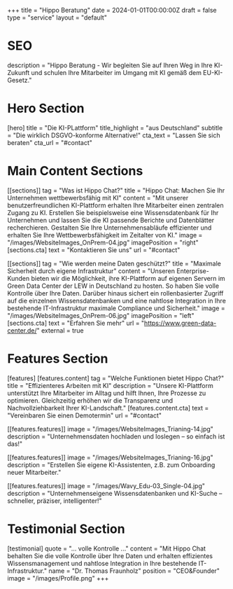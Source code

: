 +++
title = "Hippo Beratung"
date = 2024-01-01T00:00:00Z
draft = false
type = "service"
layout = "default"

# SEO
description = "Hippo Beratung - Wir begleiten Sie auf Ihren Weg in Ihre KI-Zukunft und schulen Ihre Mitarbeiter im Umgang mit KI gemäß dem EU-KI-Gesetz."

# Hero Section
[hero]
title = "Die KI-PLattform"
title_highlight = "aus Deutschland"
subtitle = "Die wirklich DSGVO-konforme Alternative!"
cta_text = "Lassen Sie sich beraten"
cta_url = "#contact"

# Main Content Sections
[[sections]]
tag = "Was ist Hippo Chat?"
title = "Hippo Chat: Machen Sie Ihr Unternehmen wettbewerbsfähig mit KI"
content = "Mit unserer benutzerfreundlichen KI-Plattform erhalten Ihre Mitarbeiter einen zentralen Zugang zu KI. Erstellen Sie beispielsweise eine Wissensdatenbank für Ihr Unternehmen und lassen Sie die KI passende Berichte und Datenblätter recherchieren. Gestalten Sie Ihre Unternehmensabläufe effizienter und erhalten Sie Ihre Wettbewerbsfähigkeit im Zeitalter von KI."
image = "/images/WebsiteImages_OnPrem-04.jpg"
imagePosition = "right"
[sections.cta]
text = "Kontaktieren Sie uns"
url = "#contact"

[[sections]]
tag = "Wie werden meine Daten geschützt?"
title = "Maximale Sicherheit durch eigene Infrastruktur"
content = "Unseren Enterprise-Kunden bieten wir die Möglichkeit, ihre KI-Plattform auf eigenen Servern im Green Data Center der LEW in Deutschland zu hosten. So haben Sie volle Kontrolle über Ihre Daten. Darüber hinaus sichert ein rollenbasierter Zugriff auf die einzelnen Wissensdatenbanken und eine nahtlose Integration in Ihre bestehende IT-Infrastruktur maximale Compliance und Sicherheit."
image = "/images/WebsiteImages_OnPrem-06.jpg"
imagePosition = "left"
[sections.cta]
text = "Erfahren Sie mehr"
url = "https://www.green-data-center.de/"
external = true

# Features Section
[features]
[features.content]
tag = "Welche Funktionen bietet Hippo Chat?"
title = "Effizienteres Arbeiten mit KI"
description = "Unsere KI-Plattform unterstützt Ihre Mitarbeiter im Alltag und hilft Ihnen, Ihre Prozesse zu optimieren. Gleichzeitig erhöhen wir die Transparenz und Nachvollziehbarkeit Ihrer KI-Landschaft."
[features.content.cta]
text = "Vereinbaren Sie einen Demotermin"
url = "#contact"

[[features.features]]
image = "/images/WebsiteImages_Trianing-14.jpg"
description = "Unternehmensdaten hochladen und loslegen – so einfach ist das!"

[[features.features]]
image = "/images/WebsiteImages_Trianing-16.jpg"
description = "Erstellen Sie eigene KI-Assistenten, z.B. zum Onboarding neuer Mitarbeiter."

[[features.features]]
image = "/images/Wavy_Edu-03_Single-04.jpg"
description = "Unternehmenseigene Wissensdatenbanken und KI-Suche – schneller, präziser, intelligenter!"

# Testimonial Section
[testimonial]
quote = "... volle Kontrolle ..."
content = "Mit Hippo Chat behalten Sie die volle Kontrolle über Ihre Daten und erhalten effizientes Wissensmanagement und nahtlose Integration in Ihre bestehende IT-Infrastruktur."
name = "Dr. Thomas Fraunholz"
position = "CEO&Founder"
image = "/images/Profile.png"
+++
